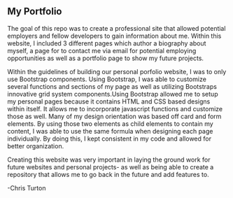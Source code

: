 ## My Portfolio

The goal of this repo was to create a professional site that allowed potential employers and fellow developers to gain 
information about me. Within this website, I included 3 different pages which author a biography about myself, a page for to contact me via email for potential employing opportunities as well as a portfolio page to show my future projects.

Within the guidelines of building our personal porfolio website, I was to only use Bootstrap components. Using Bootstrap, I was able to customize several functions and sections of my page as well as utilizing Bootstraps innovative grid system components.Using Bootstrap allowed me to setup my personal pages because it contains HTML and CSS based designs within itself. It allows me to incorporate javascript functions and customize those as well. Many of my design orientation was based off card and form elements. By using those two elements as child elements to contain my content, I was able to use the same formula when designing each page individually. By doing this, I kept consistent in my code and allowed for better organization.

Creating this website was very important in laying the ground work for future websites and personal projects- as well as being able to create a repository that allows me to go back in the future and add features to. 

-Chris Turton
